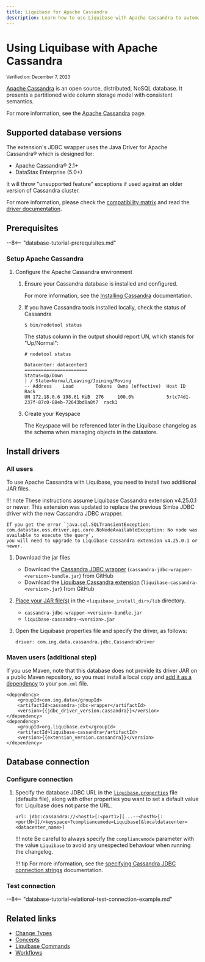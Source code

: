 ```yaml
---
title: Liquibase for Apache Cassandra
description: Learn how to use Liquibase with Apacha Cassandra to automate database schema migration.
---
```


# Using Liquibase with Apache Cassandra

<small>Verified on: December 7, 2023</small>

[Apache Cassandra](https://cassandra.apache.org/doc/latest/architecture/overview.html) is an open source, distributed, NoSQL database. It presents a partitioned wide column storage model with consistent semantics.

For more information, see the [Apache Cassandra](https://cassandra.apache.org) page.

## Supported database versions

The extension's JDBC wrapper uses the Java Driver for Apache Cassandra® which is designed for:

* Apache Cassandra® 2.1+
* DataStax Enterprise (5.0+)

It will throw "unsupported feature" exceptions if used against an older version of Cassandra cluster.

For more information, please check the 
[compatibility matrix](https://docs.datastax.com/en/driver-matrix/docs/java-drivers.html) and read the 
[driver documentation](https://docs.datastax.com/en/developer/java-driver/latest/).

## Prerequisites

--8<-- "database-tutorial-prerequisites.md"

### Setup Apache Cassandra

1. Configure the Apache Cassandra environment

    1. Ensure your Cassandra database is installed and configured.
    
        For more information, see the [Installing Cassandra](https://cassandra.apache.org/doc/latest/tools/index.html) documentation.

    2. If you have Cassandra tools installed locally, check the status of Cassandra
    
        ```
        $ bin/nodetool status
        ```
    
         The status column in the output should report UN, which stands for "Up/Normal":

         ```
         # nodetool status
         
         Datacenter: datacenter1
         =======================
         Status=Up/Down
         | / State=Normal/Leaving/Joining/Moving
         -- Address    Load        Tokens  Owns (effective)  Host ID                               Rack
         UN 172.18.0.6 198.61 KiB  276     100.0%            5rtc74d1-237f-87c0-88eb-72643bd0a8t7  rack1
         ```

    3. Create your Keyspace
    
        The Keyspace will be referenced later in the Liquibase changelog as the schema when managing objects in the datastore.


## Install drivers

### All users

To use Apache Cassandra with Liquibase, you need to install two additional JAR files.

!!! note
    These instructions assume Liquibase Cassandra extension v4.25.0.1 or newer. This extension was updated to replace the previous Simba JDBC driver with the new Cassandra JDBC wrapper.
    
    If you get the error `java.sql.SQLTransientException: com.datastax.oss.driver.api.core.NoNodeAvailableException: No node was available to execute the query`,
    you will need to upgrade to Liquibase Cassandra extension v4.25.0.1 or newer.


1. Download the jar files
    * Download the [Cassandra JDBC wrapper](https://github.com/ing-bank/cassandra-jdbc-wrapper/releases) (`cassandra-jdbc-wrapper-<version>-bundle.jar`) from GitHub
    * Download the [Liquibase Cassandra extension](https://github.com/liquibase/liquibase-cassandra/releases) (`liquibase-cassandra-<version>.jar`) from GitHub
    
1. [Place your JAR file(s)](https://docs.liquibase.com/workflows/liquibase-community/adding-and-updating-liquibase-drivers.html) in the `<liquibase_install_dir>/lib` directory.
    * `cassandra-jdbc-wrapper-<version>-bundle.jar`
    * `liquibase-cassandra-<version>.jar`

1. Open the Liquibase properties file and specify the driver, as follows:

    ```
    driver: com.ing.data.cassandra.jdbc.CassandraDriver
    ```

### Maven users (additional step)

If you use Maven, note that this database does not provide its driver JAR on a public Maven repository, so you must install a local copy and [add it as a dependency](https://docs.liquibase.com/tools-integrations/maven/using-liquibase-and-maven-pom-file.html) to your `pom.xml` file.

```
<dependency>
    <groupId>com.ing.data</groupId>
    <artifactId>cassandra-jdbc-wrapper</artifactId>
    <version>{{jdbc_driver_version.cassandra}}</version>
</dependency>
<dependency>
    <groupId>org.liquibase.ext</groupId>
    <artifactId>liquibase-cassandra</artifactId>
    <version>{{extension_version.cassandra}}</version>
</dependency>
```

## Database connection

### Configure connection

1.  Specify the database JDBC URL in the [`liquibase.properties`](https://docs.liquibase.com/concepts/connections/creating-config-properties.html) file (defaults file), along with other properties you want to set a default value for. Liquibase does not parse the URL.

    ```
    url: jdbc:cassandra://<host1>[:<port1>][...--<hostN>[:<portN>]]/<keyspace>?compliancemode=Liquibase[&localdatacenter=<datacenter_name>]
    ```
 
    !!! note
        Be careful to always specify the `compliancemode` parameter with the value `Liquibase` to avoid any unexpected behaviour when running the changelog.
        
    !!! tip
        For more information, see the [specifying Cassandra JDBC connection strings](https://github.com/ing-bank/cassandra-jdbc-wrapper/wiki/JDBC-driver-and-connection-string) documentation.

### Test connection

--8<-- "database-tutorial-relational-test-connection-example.md"


## Related links

*   [Change Types](https://docs.liquibase.com/change-types/home.html)
*   [Concepts](https://docs.liquibase.com/concepts/home.html)
*   [Liquibase Commands](https://docs.liquibase.com/commands/home.html)
*   [Workflows](https://docs.liquibase.com/workflows/home.html)